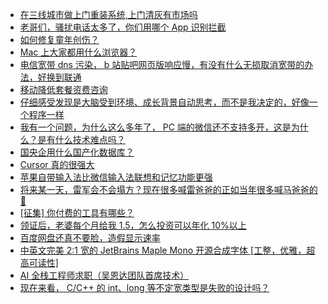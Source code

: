 + [在三线城市做上门重装系统,上门清灰有市场吗](https://www.v2ex.com/t/1116833)
+ [老哥们，骚扰电话太多了，你们用哪个 App 识别拦截](https://www.v2ex.com/t/1116825)
+ [如何修复童年创伤？](https://www.v2ex.com/t/1116878)
+ [Mac 上大家都用什么浏览器？](https://www.v2ex.com/t/1116892)
+ [电信宽带 dns 污染， b 站贴吧网页版响应慢，有没有什么无损取消宽带的办法，好换到联通](https://www.v2ex.com/t/1116827)
+ [移动降低套餐资费咨询](https://www.v2ex.com/t/1116808)
+ [仔细感受发现是大脑受到环境、成长背景自动思考，而不是我决定的，好像一个程序一样](https://www.v2ex.com/t/1116844)
+ [我有一个问题，为什么这么多年了， PC 端的微信还不支持多开，这是为什么？是有什么技术难点吗？](https://www.v2ex.com/t/1116853)
+ [国央企用什么国产化数据库？](https://www.v2ex.com/t/1116839)
+ [Cursor 真的很强大](https://www.v2ex.com/t/1116882)
+ [苹果自带输入法比微信输入法联想和记忆功能更强](https://www.v2ex.com/t/1116851)
+ [将来某一天，雷军会不会塌方？现在很多喊雷爸爸的正如当年很多喊马爸爸的🤔](https://www.v2ex.com/t/1116931)
+ [[征集] 你付费的工具有哪些？](https://www.v2ex.com/t/1116889)
+ [领证后，老婆每个月给我 1.5，怎么投资可以年化 10%以上](https://www.v2ex.com/t/1116874)
+ [百度网盘还真不要脸，造假显示速率](https://www.v2ex.com/t/1116922)
+ [中英文完美 2:1 宽的 JetBrains Maple Mono 开源合成字体 [工整，优雅，超高可读性]](https://www.v2ex.com/t/1116924)
+ [AI 全栈工程师求职（吴恩达团队首席技术）](https://www.v2ex.com/t/1116989)
+ [现在来看， C/C++ 的 int、long 等不定宽类型是失败的设计吗？](https://www.v2ex.com/t/1116958)
